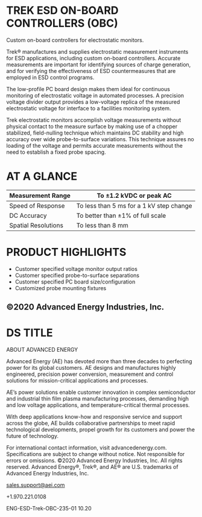 # TREK ESD ON-BOARD CONTROLLERS (OBC)

Custom on-board controllers for electrostatic monitors.

Trek® manufactures and supplies electrostatic measurement instruments for ESD applications, including custom on-board controllers. Accurate measurements are important for identifying sources of charge generation, and for verifying the effectiveness of ESD countermeasures that are employed in ESD control programs.

The low-profile PC board design makes them ideal for continuous monitoring of electrostatic voltage in automated processes. A precision voltage divider output provides a low-voltage replica of the measured electrostatic voltage for interface to a facilities monitoring system.

Trek electrostatic monitors accomplish voltage measurements without physical contact to the measure surface by making use of a chopper stabilized, field-nulling technique which maintains DC stability and high accuracy over wide probe-to-surface variations. This technique assures no loading of the voltage and permits accurate measurements without the need to establish a fixed probe spacing.

# AT A GLANCE

|Measurement Range|To ±1.2 kVDC or peak AC|
|---|---|
|Speed of Response|To less than 5 ms for a 1 kV step change|
|DC Accuracy|To better than ±1% of full scale|
|Spatial Resolutions|To less than 8 mm|

# PRODUCT HIGHLIGHTS

- Customer specified voltage monitor output ratios
- Customer specified probe-to-surface separations
- Customer specified PC board size/configuration
- Customized probe mounting fixtures

©2020 Advanced Energy Industries, Inc.
---
# DS TITLE

ABOUT ADVANCED ENERGY

Advanced Energy (AE) has devoted more than three decades to perfecting power for its global customers. AE designs and manufactures highly engineered, precision power conversion, measurement and control solutions for mission-critical applications and processes.

AE’s power solutions enable customer innovation in complex semiconductor and industrial thin film plasma manufacturing processes, demanding high and low voltage applications, and temperature-critical thermal processes.

With deep applications know-how and responsive service and support across the globe, AE builds collaborative partnerships to meet rapid technological developments, propel growth for its customers and power the future of technology.

For international contact information, visit advancedenergy.com. Specifications are subject to change without notice. Not responsible for errors or omissions. ©2020 Advanced Energy Industries, Inc. All rights reserved. Advanced Energy®, Trek®, and AE® are U.S. trademarks of Advanced Energy Industries, Inc.

sales.support@aei.com

+1.970.221.0108

ENG-ESD-Trek-OBC-235-01 10.20